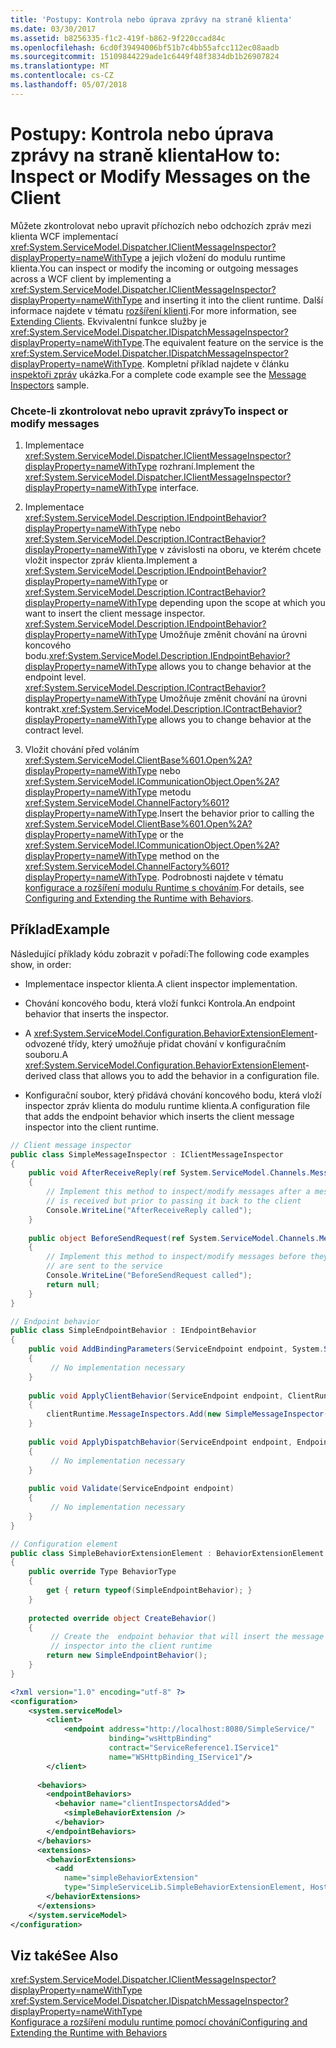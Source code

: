 ```yaml
---
title: 'Postupy: Kontrola nebo úprava zprávy na straně klienta'
ms.date: 03/30/2017
ms.assetid: b8256335-f1c2-419f-b862-9f220ccad84c
ms.openlocfilehash: 6cd0f39494006bf51b7c4bb55afcc112ec08aadb
ms.sourcegitcommit: 15109844229ade1c6449f48f3834db1b26907824
ms.translationtype: MT
ms.contentlocale: cs-CZ
ms.lasthandoff: 05/07/2018
---
```

# <a name="how-to-inspect-or-modify-messages-on-the-client"></a><span data-ttu-id="837ed-102">Postupy: Kontrola nebo úprava zprávy na straně klienta</span><span class="sxs-lookup"><span data-stu-id="837ed-102">How to: Inspect or Modify Messages on the Client</span></span>
<span data-ttu-id="837ed-103">Můžete zkontrolovat nebo upravit příchozích nebo odchozích zpráv mezi klienta WCF implementací <xref:System.ServiceModel.Dispatcher.IClientMessageInspector?displayProperty=nameWithType> a jejich vložení do modulu runtime klienta.</span><span class="sxs-lookup"><span data-stu-id="837ed-103">You can inspect or modify the incoming or outgoing messages across a WCF client by implementing a <xref:System.ServiceModel.Dispatcher.IClientMessageInspector?displayProperty=nameWithType> and inserting it into the client runtime.</span></span> <span data-ttu-id="837ed-104">Další informace najdete v tématu [rozšíření klienti](../../../../docs/framework/wcf/extending/extending-clients.md).</span><span class="sxs-lookup"><span data-stu-id="837ed-104">For more information, see [Extending Clients](../../../../docs/framework/wcf/extending/extending-clients.md).</span></span> <span data-ttu-id="837ed-105">Ekvivalentní funkce služby je <xref:System.ServiceModel.Dispatcher.IDispatchMessageInspector?displayProperty=nameWithType>.</span><span class="sxs-lookup"><span data-stu-id="837ed-105">The equivalent feature on the service is the <xref:System.ServiceModel.Dispatcher.IDispatchMessageInspector?displayProperty=nameWithType>.</span></span> <span data-ttu-id="837ed-106">Kompletní příklad najdete v článku [inspektoři zpráv](../../../../docs/framework/wcf/samples/message-inspectors.md) ukázka.</span><span class="sxs-lookup"><span data-stu-id="837ed-106">For a complete code example see the [Message Inspectors](../../../../docs/framework/wcf/samples/message-inspectors.md) sample.</span></span>  
  
### <a name="to-inspect-or-modify-messages"></a><span data-ttu-id="837ed-107">Chcete-li zkontrolovat nebo upravit zprávy</span><span class="sxs-lookup"><span data-stu-id="837ed-107">To inspect or modify messages</span></span>  
  
1.  <span data-ttu-id="837ed-108">Implementace <xref:System.ServiceModel.Dispatcher.IClientMessageInspector?displayProperty=nameWithType> rozhraní.</span><span class="sxs-lookup"><span data-stu-id="837ed-108">Implement the <xref:System.ServiceModel.Dispatcher.IClientMessageInspector?displayProperty=nameWithType> interface.</span></span>  
  
2.  <span data-ttu-id="837ed-109">Implementace <xref:System.ServiceModel.Description.IEndpointBehavior?displayProperty=nameWithType> nebo <xref:System.ServiceModel.Description.IContractBehavior?displayProperty=nameWithType> v závislosti na oboru, ve kterém chcete vložit inspector zpráv klienta.</span><span class="sxs-lookup"><span data-stu-id="837ed-109">Implement a <xref:System.ServiceModel.Description.IEndpointBehavior?displayProperty=nameWithType> or <xref:System.ServiceModel.Description.IContractBehavior?displayProperty=nameWithType> depending upon the scope at which you want to insert the client message inspector.</span></span> <span data-ttu-id="837ed-110"><xref:System.ServiceModel.Description.IEndpointBehavior?displayProperty=nameWithType> Umožňuje změnit chování na úrovni koncového bodu.</span><span class="sxs-lookup"><span data-stu-id="837ed-110"><xref:System.ServiceModel.Description.IEndpointBehavior?displayProperty=nameWithType> allows you to change behavior at the endpoint level.</span></span> <span data-ttu-id="837ed-111"><xref:System.ServiceModel.Description.IContractBehavior?displayProperty=nameWithType> Umožňuje změnit chování na úrovni kontrakt.</span><span class="sxs-lookup"><span data-stu-id="837ed-111"><xref:System.ServiceModel.Description.IContractBehavior?displayProperty=nameWithType> allows you to change behavior at the contract level.</span></span>  
  
3.  <span data-ttu-id="837ed-112">Vložit chování před voláním <xref:System.ServiceModel.ClientBase%601.Open%2A?displayProperty=nameWithType> nebo <xref:System.ServiceModel.ICommunicationObject.Open%2A?displayProperty=nameWithType> metodu <xref:System.ServiceModel.ChannelFactory%601?displayProperty=nameWithType>.</span><span class="sxs-lookup"><span data-stu-id="837ed-112">Insert the behavior prior to calling the <xref:System.ServiceModel.ClientBase%601.Open%2A?displayProperty=nameWithType> or the <xref:System.ServiceModel.ICommunicationObject.Open%2A?displayProperty=nameWithType> method on the <xref:System.ServiceModel.ChannelFactory%601?displayProperty=nameWithType>.</span></span> <span data-ttu-id="837ed-113">Podrobnosti najdete v tématu [konfigurace a rozšíření modulu Runtime s chováním](../../../../docs/framework/wcf/extending/configuring-and-extending-the-runtime-with-behaviors.md).</span><span class="sxs-lookup"><span data-stu-id="837ed-113">For details, see [Configuring and Extending the Runtime with Behaviors](../../../../docs/framework/wcf/extending/configuring-and-extending-the-runtime-with-behaviors.md).</span></span>  
  
## <a name="example"></a><span data-ttu-id="837ed-114">Příklad</span><span class="sxs-lookup"><span data-stu-id="837ed-114">Example</span></span>  
 <span data-ttu-id="837ed-115">Následující příklady kódu zobrazit v pořadí:</span><span class="sxs-lookup"><span data-stu-id="837ed-115">The following code examples show, in order:</span></span>  
  
-   <span data-ttu-id="837ed-116">Implementace inspector klienta.</span><span class="sxs-lookup"><span data-stu-id="837ed-116">A client inspector implementation.</span></span>  
  
-   <span data-ttu-id="837ed-117">Chování koncového bodu, která vloží funkci Kontrola.</span><span class="sxs-lookup"><span data-stu-id="837ed-117">An endpoint behavior that inserts the inspector.</span></span>  
  
-   <span data-ttu-id="837ed-118">A <xref:System.ServiceModel.Configuration.BehaviorExtensionElement>-odvozené třídy, který umožňuje přidat chování v konfiguračním souboru.</span><span class="sxs-lookup"><span data-stu-id="837ed-118">A <xref:System.ServiceModel.Configuration.BehaviorExtensionElement>- derived class that allows you to add the behavior in a configuration file.</span></span>  
  
-   <span data-ttu-id="837ed-119">Konfigurační soubor, který přidává chování koncového bodu, která vloží inspector zpráv klienta do modulu runtime klienta.</span><span class="sxs-lookup"><span data-stu-id="837ed-119">A configuration file that adds the endpoint behavior which inserts the client message inspector into the client runtime.</span></span>  
  
```csharp  
// Client message inspector  
public class SimpleMessageInspector : IClientMessageInspector  
{  
    public void AfterReceiveReply(ref System.ServiceModel.Channels.Message reply, object correlationState)  
    {  
        // Implement this method to inspect/modify messages after a message  
        // is received but prior to passing it back to the client   
        Console.WriteLine("AfterReceiveReply called");  
    }  
  
    public object BeforeSendRequest(ref System.ServiceModel.Channels.Message request, IClientChannel channel)  
    {  
        // Implement this method to inspect/modify messages before they   
        // are sent to the service  
        Console.WriteLine("BeforeSendRequest called");  
        return null;  
    }  
}  
```  
  
```csharp  
// Endpoint behavior  
public class SimpleEndpointBehavior : IEndpointBehavior  
{  
    public void AddBindingParameters(ServiceEndpoint endpoint, System.ServiceModel.Channels.BindingParameterCollection bindingParameters)  
    {  
         // No implementation necessary  
    }  
  
    public void ApplyClientBehavior(ServiceEndpoint endpoint, ClientRuntime clientRuntime)  
    {  
        clientRuntime.MessageInspectors.Add(new SimpleMessageInspector());  
    }  
  
    public void ApplyDispatchBehavior(ServiceEndpoint endpoint, EndpointDispatcher endpointDispatcher)  
    {  
         // No implementation necessary  
    }  
  
    public void Validate(ServiceEndpoint endpoint)  
    {  
         // No implementation necessary  
    }  
}  
```  
  
```csharp  
// Configuration element   
public class SimpleBehaviorExtensionElement : BehaviorExtensionElement  
{  
    public override Type BehaviorType  
    {  
        get { return typeof(SimpleEndpointBehavior); }  
    }  
  
    protected override object CreateBehavior()  
    {  
         // Create the  endpoint behavior that will insert the message  
         // inspector into the client runtime  
        return new SimpleEndpointBehavior();  
    }  
}  
```  
  
```xml
<?xml version="1.0" encoding="utf-8" ?>  
<configuration>  
    <system.serviceModel>  
        <client>  
            <endpoint address="http://localhost:8080/SimpleService/"   
                      binding="wsHttpBinding"  
                      contract="ServiceReference1.IService1"  
                      name="WSHttpBinding_IService1"/>  
        </client>  
  
      <behaviors>  
        <endpointBehaviors>  
          <behavior name="clientInspectorsAdded">  
            <simpleBehaviorExtension />  
          </behavior>  
        </endpointBehaviors>  
      </behaviors>  
      <extensions>  
        <behaviorExtensions>  
          <add  
            name="simpleBehaviorExtension"  
            type="SimpleServiceLib.SimpleBehaviorExtensionElement, Host, Version=0.0.0.0, Culture=neutral, PublicKeyToken=null"/>  
        </behaviorExtensions>  
      </extensions>  
    </system.serviceModel>  
</configuration>  
```  
  
## <a name="see-also"></a><span data-ttu-id="837ed-120">Viz také</span><span class="sxs-lookup"><span data-stu-id="837ed-120">See Also</span></span>  
 <xref:System.ServiceModel.Dispatcher.IClientMessageInspector?displayProperty=nameWithType>  
 <xref:System.ServiceModel.Dispatcher.IDispatchMessageInspector?displayProperty=nameWithType>  
 [<span data-ttu-id="837ed-121">Konfigurace a rozšíření modulu runtime pomocí chování</span><span class="sxs-lookup"><span data-stu-id="837ed-121">Configuring and Extending the Runtime with Behaviors</span></span>](../../../../docs/framework/wcf/extending/configuring-and-extending-the-runtime-with-behaviors.md)

